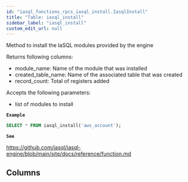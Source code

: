 ```yaml
---
id: "iasql_functions_rpcs_iasql_install.IasqlInstall"
title: "Table: iasql_install"
sidebar_label: "iasql_install"
custom_edit_url: null
---
```


Method to install the IaSQL modules provided by the engine

Returns following columns:
- module_name: Name of the module that was installed
- created_table_name: Name of the associated table that was created
- record_count: Total of registers added

Accepts the following parameters:
- list of modules to install

**`Example`**

```sql
SELECT * FROM iasql_install('aws_account');
```

**`See`**

https://github.com/iasql/iasql-engine/blob/main/site/docs/reference/function.md

## Columns
